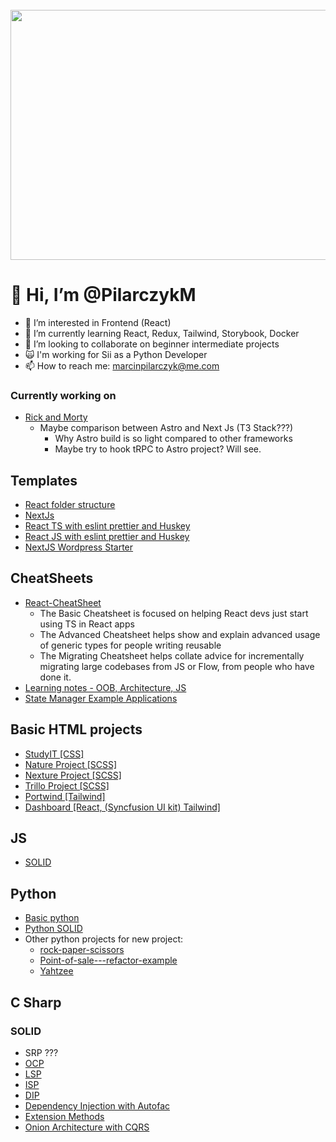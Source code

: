 <div align="center">
	<br>
	<a href="body.svg">
		<img src="header.svg" width="800" height="400">
	</a>
</div>


# 👋 Hi, I’m @PilarczykM
- 👀 I’m interested in Frontend (React)
- 🌱 I’m currently learning React, Redux, Tailwind, Storybook, Docker
- 💞️ I’m looking to collaborate on beginner intermediate projects
- 🙀 I'm working for Sii as a Python Developer
- 📫 How to reach me: marcinpilarczyk@me.com


### Currently working on
- [Rick and Morty](https://github.com/PilarczykM/Rick-and-Morty)
  - Maybe comparison between Astro and Next Js (T3 Stack???)
    - Why Astro build is so light compared to other frameworks
    - Maybe try to hook tRPC to Astro project? Will see.

## Templates
- [React folder structure](https://github.com/PilarczykM/react-folder-structure "React folder structure")
- [NextJs](https://github.com/PilarczykM/nextjs-fullstack-app-template "NextJS Template")
- [React TS with eslint prettier and Huskey](https://github.com/PilarczykM/react-typescript-eslint-prettier-template "React TS Template")
- [React JS with eslint prettier and Huskey](https://github.com/PilarczykM/react-javascript-eslint-prettier-template "React JS Template")
- [NextJS Wordpress Starter](https://github.com/PilarczykM/next-wordpress-starter "NextJS Wordpress Starter")

## CheatSheets
- [React-CheatSheet](https://github.com/PilarczykM/React-CheatSheet "React cheatsheet")
   * The Basic Cheatsheet is focused on helping React devs just start using TS in React apps
   * The Advanced Cheatsheet helps show and explain advanced usage of generic types for people writing reusable
   * The Migrating Cheatsheet helps collate advice for incrementally migrating large codebases from JS or Flow, from people who have done it.
- [Learning notes - OOB, Architecture, JS](https://github.com/PilarczykM/learning-notes "learning-notes")
- [State Manager Example Applications](https://github.com/PilarczykM/which-react-state-manager "Which state manager")

## Basic HTML projects
- [StudyIT [CSS]](https://github.com/PilarczykM/StudyIT "StudyIT")
- [Nature Project [SCSS]](https://github.com/PilarczykM/Nexter_Project "Nexture Project")
- [Nexture Project [SCSS]](https://github.com/PilarczykM/Nature_Project "Nature Project")
- [Trillo Project [SCSS]](https://github.com/PilarczykM/Trillo_Project "Trillo Project")
- [Portwind [Tailwind]](https://github.com/PilarczykM/Tailwind-sandbox "Portwind Tailwind")
- [Dashboard [React, (Syncfusion UI kit) Tailwind]](https://github.com/PilarczykM/Marcello_Dashboard "Dashboard")

## JS
- [SOLID](https://github.com/PilarczykM/js_solid "JS SOLID")

## Python
- [Basic python](https://github.com/PilarczykM/python-basic)
- [Python SOLID](https://github.com/PilarczykM/python-solid)
- Other python projects for new project:
   * [rock-paper-scissors](https://github.com/PilarczykM/python-rock-paper-scissors)
   * [Point-of-sale---refactor-example](https://github.com/PilarczykM/Point-of-sale---refactor-example)
   * [Yahtzee](https://github.com/PilarczykM/python-yahtzee)
   
## C Sharp
### SOLID
- SRP ???
- [OCP](https://github.com/PilarczykM/CSharp-OpenClosePrinciple)
- [LSP](https://github.com/PilarczykM/Liskov-Substitution-Principle)
- [ISP](https://github.com/PilarczykM/Interface-Segregation-Principle)
- [DIP](https://github.com/PilarczykM/Dependency-Inversion-Principle)
- [Dependency Injection with Autofac](https://github.com/PilarczykM/Dependency-Injection-with-Autofac)
- [Extension Methods](https://github.com/PilarczykM/Extension-Methods)
- [Onion Architecture with CQRS](https://github.com/PilarczykM/webinar-cqrs-clean-architecture)
